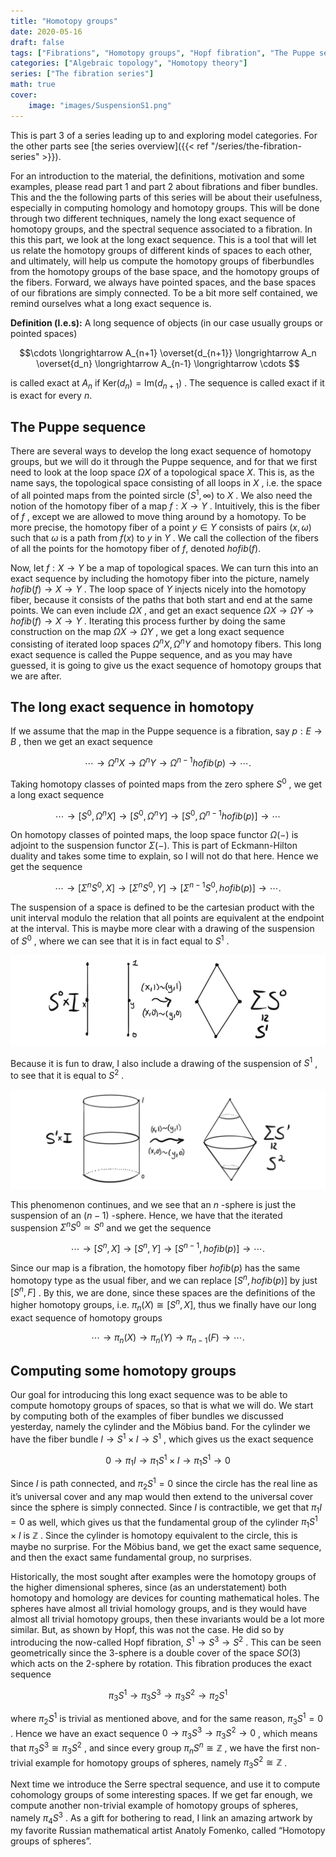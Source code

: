 ```yaml
---
title: "Homotopy groups"
date: 2020-05-16
draft: false
tags: ["Fibrations", "Homotopy groups", "Hopf fibration", "The Puppe sequence"]
categories: ["Algebraic topology", "Homotopy theory"]
series: ["The fibration series"]
math: true
cover:
    image: "images/SuspensionS1.png"
---
```


This is part 3 of a series leading up to and exploring model categories. For the other parts see [the series overview]({{< ref "/series/the-fibration-series" >}}).

For an introduction to the material, the definitions, motivation and some examples, please read part 1 and part 2 about fibrations and fiber bundles. This and the the following parts of this series will be about their usefulness, especially in computing homology and homotopy groups. This will be done through two different techniques, namely the long exact sequence of homotopy groups, and the spectral sequence associated to a fibration. In this this part, we look at the long exact sequence. This is a tool that will let us relate the homotopy groups of different kinds of spaces to each other, and ultimately, will help us compute the homotopy groups of fiberbundles from the homotopy groups of the base space, and the homotopy groups of the fibers. Forward, we always have pointed spaces, and the base spaces of our fibrations are simply connected. To be a bit more self contained, we remind ourselves what a long exact sequence is.

**Definition (l.e.s):** A long sequence of objects (in our case usually groups or pointed spaces) 

$$\cdots \longrightarrow A_{n+1} \overset{d_{n+1}} \longrightarrow A_n \overset{d_n} \longrightarrow A_{n-1} \longrightarrow \cdots $$

is called exact at $A_n$ if $\text{Ker}(d_n)=\text{Im}(d_{n+1})$ . The sequence is called exact if it is exact for every $n.$

## The Puppe sequence

There are several ways to develop the long exact sequence of homotopy groups, but we will do it through the Puppe sequence, and for that we first need to look at the loop space $\Omega X$ of a topological space $X$. This is, as the name says, the topological space consisting of all loops in $X$ , i.e. the space of all pointed maps from the pointed sircle $(S^1, \infty)$ to $X$ . We also need the notion of the homotopy fiber of a map $f: X\rightarrow Y$ . Intuitively, this is the fiber of $f$ , except we are allowed to move thing around by a homotopy. To be more precise, the homotopy fiber of a point $y\in Y$ consists of pairs $(x,\omega)$ such that $\omega$ is a path from $f(x)$ to $y$ in $Y$ . We call the collection of the fibers of all the points for the homotopy fiber of $f$, denoted $hofib(f)$.

Now, let $f:X\longrightarrow Y$ be a map of topological spaces. We can turn this into an exact sequence by including the homotopy fiber into the picture, namely $hofib(f)\rightarrow X\rightarrow Y$ . The loop space of $Y$ injects nicely into the homotopy fiber, because it consists of the paths that both start and end at the same points. We can even include $\Omega X$ , and get an exact sequence $\Omega X \rightarrow \Omega Y \rightarrow hofib(f)\rightarrow X\rightarrow Y$ . Iterating this process further by doing the same construction on the map $\Omega X \rightarrow \Omega Y$ , we get a long exact sequence consisting of iterated loop spaces $\Omega^n X, \Omega^n Y$ and homotopy fibers. This long exact sequence is called the Puppe sequence, and as you may have guessed, it is going to give us the exact sequence of homotopy groups that we are after.

## The long exact sequence in homotopy

If we assume that the map in the Puppe sequence is a fibration, say $p: E\rightarrow B$ , then we get an exact sequence

$$\cdots \rightarrow \Omega^n X \rightarrow \Omega^n Y \rightarrow \Omega^{n-1} hofib(p) \rightarrow \cdots .$$

Taking homotopy classes of pointed maps from the zero sphere $S^0$ , we get a long exact sequence

$$\cdots \rightarrow [S^0, \Omega^n X] \rightarrow [S^0, \Omega^n Y] \rightarrow [S^0, \Omega^{n-1} hofib(p)] \rightarrow \cdots$$

On homotopy classes of pointed maps, the loop space functor $\Omega (-)$ is adjoint to the suspension functor $\Sigma (-)$. This is part of Eckmann-Hilton duality and takes some time to explain, so I will not do that here. Hence we get the sequence

$$\cdots \rightarrow [\Sigma^n S^0, X] \rightarrow [\Sigma^n S^0, Y] \rightarrow [\Sigma^{n-1} S^0, hofib(p)] \rightarrow \cdots .$$

The suspension of a space is defined to be the cartesian product with the unit interval modulo the relation that all points are equivalent at the endpoint at the interval. This is maybe more clear with a drawing of the suspension of $S^0$ , where we can see that it is in fact equal to $S^1$ .

![Error loading image](images/SuspensionS0.png)

Because it is fun to draw, I also include a drawing of the suspension of $S^1$ , to see that it is equal to $S^2$ .

![Error loading image](images/SuspensionS1.png)

This phenomenon continues, and we see that an $n$ -sphere is just the suspension of an $(n-1)$ -sphere. Hence, we have that the iterated suspension $\Sigma^n S^0 \simeq S^n$ and we get the sequence

$$\cdots \rightarrow [S^n, X] \rightarrow [S^n, Y] \rightarrow [S^{n-1}, hofib(p)] \rightarrow \cdots .$$

Since our map is a fibration, the homotopy fiber $hofib(p)$ has the same homotopy type as the usual fiber, and we can replace $[S^n, hofib(p)]$ by just $[S^n, F]$ . By this, we are done, since these spaces are the definitions of the higher homotopy groups, i.e. $\pi_n(X)\cong [S^n, X]$, thus we finally have our long exact sequence of homotopy groups

$$\cdots \rightarrow \pi_n(X) \rightarrow \pi_n(Y) \rightarrow \pi_{n-1}(F) \rightarrow \cdots .$$

## Computing some homotopy groups

Our goal for introducing this long exact sequence was to be able to compute homotopy groups of spaces, so that is what we will do. We start by computing both of the examples of fiber bundles we discussed yesterday, namely the cylinder and the Möbius band. For the cylinder we have the fiber bundle $I \rightarrow S^1\times I \rightarrow S^1$ , which gives us the exact sequence

$$0 \rightarrow \pi_1 I \rightarrow \pi_1 S^1\times I \rightarrow \pi_1 S^1 \rightarrow 0$$

Since $I$ is path connected, and $\pi_2 S^1 =0$ since the circle has the real line as it’s universal cover and any map would then extend to the universal cover since the sphere is simply connected. Since $I$ is contractible, we get that $\pi_1 I =0$ as well, which gives us that the fundamental group of the cylinder $\pi_1 S^1\times I$ is $\mathbb{Z}$ . Since the cylinder is homotopy equivalent to the circle, this is maybe no surprise. For the Möbius band, we get the exact same sequence, and then the exact same fundamental group, no surprises.

Historically, the most sought after examples were the homotopy groups of the higher dimensional spheres, since (as an understatement) both homotopy and homology are devices for counting mathematical holes. The spheres have almost all trivial homology groups, and is they would have almost all trivial homotopy groups, then these invariants would be a lot more similar. But, as shown by Hopf, this was not the case. He did so by introducing the now-called Hopf fibration, $S^1 \rightarrow S^3 \rightarrow S^2$ . This can be seen geometrically since the 3-sphere is a double cover of the space $SO(3)$ which acts on the 2-sphere by rotation. This fibration produces the exact sequence

$$\pi_3 S^1 \rightarrow \pi_3 S^3 \rightarrow \pi_3 S^2 \rightarrow \pi_2 S^1$$

where $\pi_2 S^1$ is trivial as mentioned above, and for the same reason, $\pi_3 S^1 =0$ . Hence we have an exact sequence $0 \rightarrow \pi_3 S^3 \rightarrow \pi_3 S^2 \rightarrow 0$ , which means that $\pi_3 S^3 \cong \pi_3 S^2$ , and since every group $\pi_n S^n \cong \mathbb{Z}$ , we have the first non-trivial example for homotopy groups of spheres, namely $\pi_3 S^2 \cong \mathbb{Z}$ .

Next time we introduce the Serre spectral sequence, and use it to compute cohomology groups of some interesting spaces. If we get far enough, we compute another non-trivial example of homotopy groups of spheres, namely $\pi_4 S^3$ . As a gift for bothering to read, I link an amazing artwork by my favorite Russian mathematical artist Anatoly Fomenko, called “Homotopy groups of spheres”.